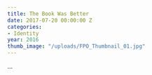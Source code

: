 ```yaml
---
title: The Book Was Better
date: 2017-07-20 00:00:00 Z
categories:
- Identity
year: 2016
thumb_image: "/uploads/FPO_Thumbnail_01.jpg"
---
```


...
